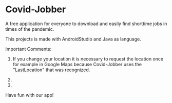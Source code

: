# Covid-Jobber
A free application for everyone to download and easily find shorttime jobs in times of the pandemic.

This projects is made with AndroidStudio and Java as language.

Important Comments: 

1. If you change your location it is necessary to request the location once for example in Google Maps because Covid-Jobber uses the "LastLocation" that was recognized.

2.

3.

Have fun with our app! 
